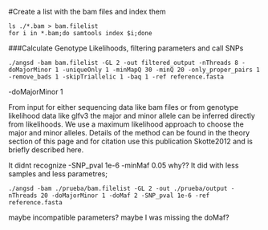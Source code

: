  #Create a list with the bam files and index them

```
ls ./*.bam > bam.filelist
for i in *.bam;do samtools index $i;done
```

 ###Calculate Genotype Likelihoods, filtering parameters and call SNPs
 ```
 ./angsd -bam bam.filelist -GL 2 -out filtered_output -nThreads 8 -doMajorMinor 1 -uniqueOnly 1 -minMapQ 30 -minQ 20 -only_proper_pairs 1 -remove_bads 1 -skipTriallelic 1 -baq 1 -ref reference.fasta
 ```
 -doMajorMinor 1

 From input for either sequencing data like bam files or from genotype likelihood data like glfv3 the major and minor allele can be inferred directly from likelihoods. We use a maximum likelihood approach to choose the major and minor alleles. Details of the method can be found in the theory section of this page and for citation use this publication Skotte2012 and is briefly described here. 

 It didnt recognize -SNP_pval 1e-6 -minMaf 0.05 why?? It did with less samples and less parametres; 
 ```
./angsd -bam ./prueba/bam.filelist -GL 2 -out ./prueba/output -nThreads 20 -doMajorMinor 1 -doMaf 2 -SNP_pval 1e-6 -ref reference.fasta
```
maybe incompatible parameters? maybe I was missing the doMaf?
 

